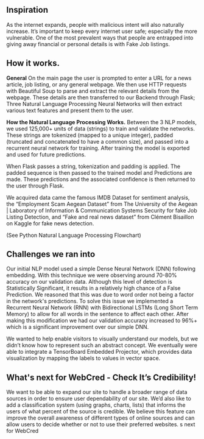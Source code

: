 ## Inspiration
As the internet expands, people with malicious intent will also naturally increase. It’s important to keep every internet user safe; especially the more vulnerable. One of the most prevalent ways that people are entrapped into giving away financial or personal details is with Fake Job listings.
## How it works.
**General** 
On the main page the user is prompted to enter a URL for a news article, job listing, or any general webpage. We then use HTTP requests with Beautiful Soup to parse and extract the relevant details from the webpage. These details are then transferred to our Backend through Flask; Three Natural Language Processing Neural Networks will then extract various text features and present them to the user. 

**How the Natural Language Processing Works.**
Between the 3 NLP models, we used 125,000+ units of data (strings) to train and validate the networks. These strings are tokenized (mapped to a unique integer), padded (truncated and concatenated to have a common size), and passed into a recurrent neural network for training. After training the model is exported and used for future predictions.

When Flask passes a string, tokenization and padding is applied. The padded sequence is then passed to the trained model and Predictions are made. These predictions and the associated confidence is then returned to the user through Flask.

We acquired data came the famous IMDB Dataset for sentiment analysis, the “Employment Scam Aegean Dataset” from The University of the Aegean | Laboratory of Information & Communication Systems Security for fake Job Listing Detection, and “Fake and real news dataset” from Clément Bisaillon on Kaggle for fake news detection.

(See Python Natural Language Processing Flowchart)

## Challenges we ran into

Our initial NLP model used a simple Dense Neural Network (DNN) following embedding. With this technique we were observing around 70-80% accuracy on our validation data. Although this level of detection is Statistically Significant, it results in a relatively high chance of a False Prediction. We reasoned that this was due to word order not being a factor in the network's predictions. To solve this issue we implemented a Recurrent Neural Network (RNN) with Bidirectional LSTMs (Long Short Term Memory) to allow for all words in the sentence to affect each other. After making this modification we had our validation accuracy increased to 96%+ which is a significant improvement over our simple DNN.

We wanted to help enable visitors to visually understand our models, but we didn’t know how to represent such an abstract concept. We eventually were able to integrate a TensorBoard Embedded Projector, which provides data visualization by mapping the labels to values in vector space.

## What's next for WebCred - Check It’s Credibility!
We want to be able to expand our site to handle a broader range of data sources in order to ensure user dependability of our site. We’d also like to add a classification system (using graphs, charts, lists) that informs the users of what percent of the source is credible. We believe this feature can improve the overall awareness of different types of online sources and can allow users to decide whether or not to use their preferred websites.
s next for WebCred
